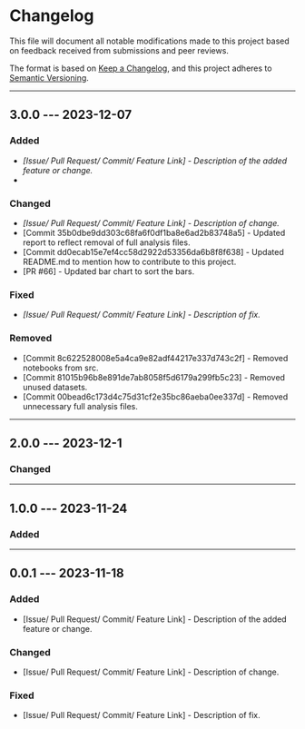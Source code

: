 # Changelog

This file will document all notable modifications made to this project based on feedback received from submissions and peer reviews.

The format is based on [Keep a Changelog](https://keepachangelog.com/en/1.1.0/), and this project adheres to [Semantic Versioning](https://semver.org/spec/v2.0.0.html).

------------------------------------------------------------------------

## 3.0.0 --- 2023-12-07

### Added

-   *[Issue/ Pull Request/ Commit/ Feature Link] - Description of the added feature or change.*
-   

### Changed

-   *[Issue/ Pull Request/ Commit/ Feature Link] - Description of change.*
-   [Commit 35b0dbe9dd303c68fa6f0df1ba8e6ad2b83748a5] - Updated report to reflect removal of full analysis files.
-   [Commit dd0ecab15e7ef4cc58d2922d53356da6b8f8f638] - Updated README.md to mention how to contribute to this project.
-   [PR #66] - Updated bar chart to sort the bars.

### Fixed

-   *[Issue/ Pull Request/ Commit/ Feature Link] - Description of fix.*

### Removed

-   [Commit 8c622528008e5a4ca9e82adf44217e337d743c2f] - Removed notebooks from src.
-   [Commit 81015b96b8e891de7ab8058f5d6179a299fb5c23] - Removed unused datasets.
-   [Commit 00bead6c173d4c75d31cf2e35bc86aeba0ee337d] - Removed unnecessary full analysis files.

------------------------------------------------------------------------

## 2.0.0 --- 2023-12-1

### Changed

------------------------------------------------------------------------

## 1.0.0 --- 2023-11-24

### Added

------------------------------------------------------------------------

## 0.0.1 --- 2023-11-18

### Added

-   [Issue/ Pull Request/ Commit/ Feature Link] - Description of the added feature or change.

### Changed

-   [Issue/ Pull Request/ Commit/ Feature Link] - Description of change.

### Fixed

-   [Issue/ Pull Request/ Commit/ Feature Link] - Description of fix.

